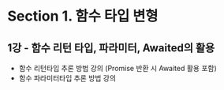 # Section 1. 함수 타입 변형

## 1강 - 함수 리턴 타입, 파라미터, Awaited의 활용
 - 함수 리턴타입 추론 방법 강의 (Promise 반환 시 Awaited 활용 포함)
 - 함수 파라미터타입 추론 방법 강의